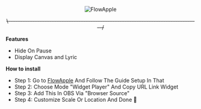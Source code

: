 <p align="center">
  <img src="https://github.com/user-attachments/assets/c5df1c48-4b63-4724-8936-471b8d9aa24f" alt="FlowApple" />
</p>

<p align="center">
  <s>\-------------------------------------------------------------------------------/</s>
</p>


**Features**
- Hide On Pause
- Display Canvas and Lyric


**How to install**
- Step 1: Go to [FlowApple](https://applesang.github.io/flowapple/) And Follow The Guide Setup In That
- Step 2: Choose Mode "Widget Player" And Copy URL Link Widget
- Step 3: Add This In OBS Via "Browser Source"
- Step 4: Customize Scale Or Location And Done 🎉




